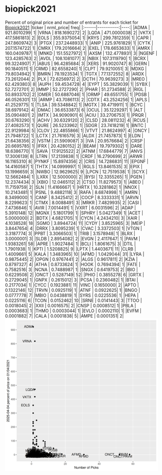 # biopick2021
Percent of original price and number of entrants for each ticket for [Biopick2021](https://twitter.com/hashtag/Biopick2021)
|ticker |  nrml_price| freq|
|:------|-----------:|----:|
|ADMA   | 921.8010299|    1|
|VRNA   | 818.1690272|    2|
|LQDA   | 471.0000038|    2|
|VKTX   | 417.5861813|    2|
|EOLS   | 355.9375054|    1|
|KRYS   | 299.7812359|    1|
|CAPR   | 247.8609742|    3|
|PTGX   | 237.2448933|    1|
|ANIP   | 225.9761829|    1|
|CYTK   | 207.1574722|    1|
|CMRX   | 179.2016664|    2|
|EXEL   | 178.6653633|    1|
|AMRX   | 160.0409787|    1|
|MNKD   | 151.5527972|    1|
|AXSM   | 132.4778931|    3|
|NGENF  | 123.4285763|    2|
|AVDL   | 108.1081077|    3|
|NBIX   | 107.3119790|    1|
|BCRX   |  99.3224907|    7|
|ABUS   |  96.4285684|    3|
|XERS   |  91.9020747|    8|
|GERN   |  90.1840511|    1|
|CRMD   |  82.6558240|    1|
|CLPT   |  79.9210051|    3|
|MDXG   |  79.8034942|    1|
|BMRN   |  78.1923534|    1|
|TGTX   |  77.1372552|    8|
|ARDX   |  73.2612044|    2|
|PLX    |  72.6256972|    2|
|DCTH   |  70.9639273|    3|
|MREO   |  62.4293803|    8|
|AUPH   |  59.4534728|    4|
|EYPT   |  55.3829039|    1|
|SYBX   |  52.7272701|    2|
|IMMP   |  52.2727290|    2|
|PHAR   |  51.2734588|    2|
|RIGL   |  50.8933702|    2|
|OMER   |  50.6887046|    1|
|ORMP   |  49.6551755|    1|
|PDSB   |  46.0526301|   13|
|ARMP   |  43.7086113|    2|
|CDTX   |  43.2524256|    1|
|APLS   |  41.2529775|    1|
|TLSA   |  39.5348842|    1|
|MGTX   |  39.4719911|    1|
|BCYC   |  38.6979142|    4|
|DMAC   |  36.6533873|    6|
|OCUL   |  35.1229297|    1|
|ALT    |  35.0904801|    2|
|IMTX   |  34.9090901|    6|
|ACIU   |  33.2706753|    1|
|PRQR   |  30.6763290|    1|
|ACHV   |  30.6329120|    2|
|CLSD   |  28.0811232|    4|
|RCUS   |  27.4082573|    1|
|QURE   |  26.5233962|    1|
|SDGR   |  23.7418219|    1|
|BNTC   |  22.9129984|    5|
|CLOV   |  22.4855866|    1|
|VTVT   |  21.8624997|    4|
|ONCY   |  21.7948722|    1|
|LCTX   |  21.7616579|    3|
|ALDX   |  21.7457873|    1|
|ELDN   |  21.6438356|    2|
|VSTM   |  21.5909087|    3|
|IVA    |  20.9576684|    2|
|CRSP   |  20.6695785|    1|
|IFRX   |  20.4280152|    2|
|BEAM   |  19.7979302|    1|
|DARE   |  18.6386770|    1|
|SAVA   |  17.9125522|    2|
|ATNM   |  17.6844779|    7|
|ANVS   |  17.3006139|    8|
|LTRN   |  17.2139838|    1|
|CRDF   |  16.2790699|    2|
|ARWR   |  16.1165310|    8|
|PYNKF  |  15.8974356|    2|
|CRIS   |  14.7286831|   11|
|EPGNF  |  14.4160587|    1|
|THTX   |  14.0999997|    1|
|RGLS   |  13.8461535|    3|
|EPIX   |  13.1996659|    3|
|NWBO   |  12.9629625|    9|
|LPCN   |  12.7519538|    1|
|SCYX   |  12.5662484|    1|
|LXRX   |  12.5000000|    2|
|BYSI   |  12.3355265|    1|
|PGEN   |  12.2374434|    3|
|XBIO   |  12.0465112|    2|
|CTSO   |  11.8279573|    1|
|ABEO   |  11.7159759|    2|
|SLN    |  11.4166667|    1|
|HRTX   |  10.3281862|    1|
|NNOX   |  10.2143481|    1|
|PSNL   |   9.4882118|    3|
|RAFA   |   8.6874998|    1|
|AMRN   |   8.3499000|    1|
|CANF   |   8.3425412|    2|
|COCP   |   8.3333331|    1|
|ARVN   |   8.2299623|    1|
|CTMX   |   8.0088491|    3|
|MRKR   |   7.4829935|    2|
|CASI   |   7.4736846|    1|
|AVIR   |   7.0014491|    1|
|VXRT   |   6.0031596|    2|
|ADAP   |   5.3910148|   12|
|MGNX   |   5.1801799|    1|
|SPHRY  |   5.0427349|    1|
|ACET   |   5.0000000|    2|
|BDTX   |   4.6821705|    1|
|CYCN   |   4.2434210|    3|
|XAIR   |   4.1038528|   18|
|SGMO   |   3.8944724|   11|
|CYDY   |   3.8525965|    3|
|MEIP   |   3.8447654|    4|
|DRRX   |   3.8095239|    1|
|CVAC   |   3.3372503|    1|
|VTGN   |   3.3187774|    3|
|PPBT   |   3.3066503|    1|
|TRIB   |   3.1578948|    1|
|BLRX   |   3.0000001|    3|
|SLDB   |   2.8954082|    2|
|EVGN   |   2.4117647|    1|
|PAVM   |   1.9383261|   58|
|APRE   |   1.9027484|    1|
|BCLI   |   1.8061675|    3|
|DTIL   |   1.7901938|    1|
|KPTI   |   1.5208825|    9|
|LPTX   |   1.4403671|   11|
|CLRB   |   1.4009661|    5|
|KALA   |   1.3483965|   10|
|AFMD   |   1.0429044|   31|
|LYRA   |   0.9875445|    2|
|OPGN   |   0.9767441|    2|
|ALGS   |   0.9617811|    2|
|KZIA   |   0.8797327|    4|
|ATHA   |   0.8733624|    1|
|HOOK   |   0.7694394|    1|
|FATE   |   0.7582516|    3|
|NCNA   |   0.7488987|    1|
|SNGX   |   0.6419753|    2|
|IBIO   |   0.6229508|    2|
|ONCT   |   0.5287149|   52|
|PHIO   |   0.3855278|    6|
|GRTX   |   0.2729045|    1|
|GNPX   |   0.2615012|    3|
|PCSA   |   0.2360482|    1|
|BTAI   |   0.2177034|    1|
|CYCC   |   0.1923881|   11|
|VINC   |   0.1650000|    2|
|APTO   |   0.1322146|   12|
|TRVN   |   0.0925119|    1|
|ATNF   |   0.0922625|    1|
|BNGO   |   0.0777778|    7|
|MBIO   |   0.0438819|    1|
|SYRS   |   0.0225536|    1|
|HEPA   |   0.0225116|    6|
|TCON   |   0.0152462|   10|
|SRNE   |   0.0141443|    3|
|TTOO   |   0.0018045|    2|
|XXII   |   0.0016575|    2|
|CNSP   |   0.0008512|    1|
|PBLA   |   0.0003683|    1|
|THMO   |   0.0003044|    1|
|EVLO   |   0.0002110|    1|
|EVFM   |   0.0001882|    7|
|CALA   |   0.0001838|    5|
|AMPE   |   0.0001351|    2|
![retvspicks](biopicks.png?raw=true)
